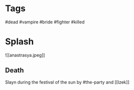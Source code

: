 # Tags
#dead #vampire #bride #fighter #killed 
# Splash
![[anastrasya.jpeg]]
## Death
Slayn during the festival of the sun by #the-party and [[Izek]]
